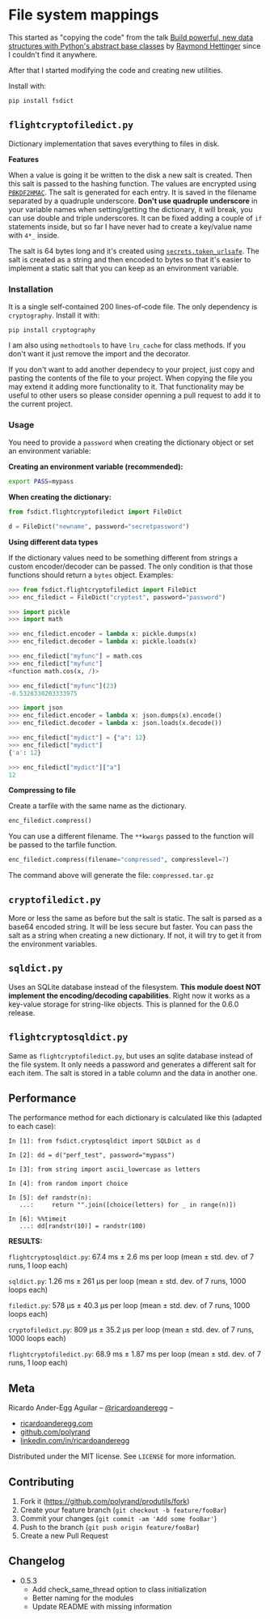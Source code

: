 # File system mappings

This started as "copying the code" from the talk [Build powerful, new data structures with Python's abstract base classes](https://www.youtube.com/watch?v=S_ipdVNSFlo) by [Raymond Hettinger](https://twitter.com/raymondh) since I couldn't find it anywhere.

After that I started modifying the code and creating new utilities.

Install with:

```sh
pip install fsdict
```

## `flightcryptofiledict.py`

Dictionary implementation that saves everything to files in disk.

**Features**

When a value is going it be written to the disk a new salt is created. Then this salt is passed to the hashing function. The values are encrypted using [`PBKDF2HMAC`](https://cryptography.io/en/latest/hazmat/primitives/key-derivation-functions/#cryptography.hazmat.primitives.kdf.pbkdf2.PBKDF2HMAC). The salt is generated for each entry. It is saved in the filename separated by a quadruple underscore. **Don't use quadruple underscore** in your variable names when setting/getting the dictionary, it will break, you can use double and triple underscores. It can be fixed adding a couple of `if` statements inside, but so far I have never had to create a key/value name with `4*_` inside.

The salt is 64 bytes long and it's created using [`secrets.token_urlsafe`](https://docs.python.org/3/library/secrets.html#secrets.token_urlsafe). The salt is created as a string and then encoded to bytes so that it's easier to implement a static salt that you can keep as an environment variable.

### Installation

It is a single self-contained 200 lines-of-code file. The only dependency is `cryptography`. Install it with:

```
pip install cryptography
```

I am also using `methodtools` to have `lru_cache` for class methods. If you don't want it just remove the import and the decorator.

If you don't want to add another dependecy to your project, just copy and pasting the contents of the file to your project. When copying the file you may extend it adding more functionality to it. That functionality may be useful to other users so please consider openning a pull request to add it to the current project.

### Usage

You need to provide a `password` when creating the dictionary object or set an environment variable:

**Creating an environment variable (recommended):**

```bash
export PASS=mypass
```

**When creating the dictionary:**

```python
from fsdict.flightcryptofiledict import FileDict

d = FileDict("newname", password="secretpassword")
```

**Using different data types**

If the dictionary values need to be something different from strings a custom encoder/decoder can be passed. The only condition is that those functions should return a `bytes` object. Examples:

```python
>>> from fsdict.flightcryptofiledict import FileDict
>>> enc_filedict = FileDict("cryptest", password="password")

>>> import pickle
>>> import math

>>> enc_filedict.encoder = lambda x: pickle.dumps(x)
>>> enc_filedict.decoder = lambda x: pickle.loads(x)

>>> enc_filedict["myfunc"] = math.cos
>>> enc_filedict["myfunc"]
<function math.cos(x, /)>

>>> enc_filedict["myfunc"](23)
-0.5328330203333975

>>> import json
>>> enc_filedict.encoder = lambda x: json.dumps(x).encode()
>>> enc_filedict.decoder = lambda x: json.loads(x.decode())

>>> enc_filedict["mydict"] = {"a": 12}
>>> enc_filedict["mydict"]
{'a': 12}

>>> enc_filedict["mydict"]["a"]
12
```

**Compressing to file**

Create a tarfile with the same name as the dictionary.

```python
enc_filedict.compress()
```

You can use a different filename. The `**kwargs` passed to the function will be passed to the tarfile function.

```python
enc_filedict.compress(filename="compressed", compresslevel=7)
```

The command above will generate the file: `compressed.tar.gz`

## `cryptofiledict.py`

More or less the same as before but the salt is static. The salt is parsed as a base64 encoded string. It will be less secure but faster. You can pass the salt as a string when creating a new dictionary. If not, it will try to get it from the environment variables.

## `sqldict.py`

Uses an SQLite database instead of the filesystem. **This module doest NOT implement the encoding/decoding capabilities**. Right now it works as a key-value storage for string-like objects. This is planned for the 0.6.0 release.

## `flightcryptosqldict.py`

Same as `flightcryptofiledict.py`, but uses an sqlite database instead of the file system. It only needs a password and generates a different salt for each item. The salt is stored in a table column and the data in another one.

## Performance

The performance method for each dictionary is calculated like this (adapted to each case):

```
In [1]: from fsdict.cryptosqldict import SQLDict as d

In [2]: dd = d("perf_test", password="mypass")

In [3]: from string import ascii_lowercase as letters

In [4]: from random import choice

In [5]: def randstr(n):
   ...:     return "".join([choice(letters) for _ in range(n)])

In [6]: %%timeit
   ...: dd[randstr(10)] = randstr(100)
```

**RESULTS:**

`flightcryptosqldict.py`: 67.4 ms ± 2.6 ms per loop (mean ± std. dev. of 7 runs, 1 loop each)

`sqldict.py`: 1.26 ms ± 261 µs per loop (mean ± std. dev. of 7 runs, 1000 loops each)

`filedict.py`: 578 µs ± 40.3 µs per loop (mean ± std. dev. of 7 runs, 1000 loops each)

`cryptofiledict.py`: 809 µs ± 35.2 µs per loop (mean ± std. dev. of 7 runs, 1000 loops each)

`flightcryptofiledict.py`: 68.9 ms ± 1.87 ms per loop (mean ± std. dev. of 7 runs, 1 loop each)

## Meta

Ricardo Ander-Egg Aguilar – [@ricardoanderegg](https://twitter.com/ricardoanderegg) –

- [ricardoanderegg.com](http://ricardoanderegg.com/)
- [github.com/polyrand](https://github.com/polyrand/)
- [linkedin.com/in/ricardoanderegg](http://linkedin.com/in/ricardoanderegg)

Distributed under the MIT license. See `LICENSE` for more information.

## Contributing

1. Fork it (<https://github.com/polyrand/produtils/fork>)
2. Create your feature branch (`git checkout -b feature/fooBar`)
3. Commit your changes (`git commit -am 'Add some fooBar'`)
4. Push to the branch (`git push origin feature/fooBar`)
5. Create a new Pull Request


## Changelog

* 0.5.3
    * Add check_same_thread option to class initialization 
    * Better naming for the modules
    * Update README with missing information
